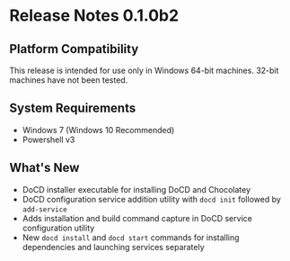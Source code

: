 # Release Notes 0.1.0b2

## Platform Compatibility

This release is intended for use only in Windows 64-bit machines. 32-bit machines have not been tested.

## System Requirements

- Windows 7 (Windows 10 Recommended)
- Powershell v3

## What's New

- DoCD installer executable for installing DoCD and Chocolatey
- DoCD configuration service addition utility with `docd init` followed by `add-service`
- Adds installation and build command capture in DoCD service configuration utility
- New `docd install` and `docd start` commands for installing dependencies and launching services separately
